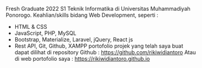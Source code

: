Fresh Graduate 2022 S1 Teknik Informatika di Universitas Muhammadiyah Ponorogo. Keahlian/skills bidang Web Development, seperti :
- HTML & CSS
- JavaScript, PHP, MySQL
- Bootstrap, Materialize, Laravel, jQuery, React js
- Rest API, Git, Github, XAMPP
portofolio projek yang telah saya buat dapat dilihat di repository Github : https://github.com/rikiwidiantoro Atau di web portofolio saya : https://rikiwidiantoro.github.io
